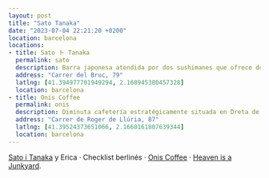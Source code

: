 ```yaml
---
layout: post
title: "Sato Tanaka"
date: "2023-07-04 22:21:20 +0200"
location: barcelona
locations:
- title: Sato ト Tanaka
  permalink: sato
  description: Barra japonesa atendida por dos sushimanes que ofrece dos menús degustación. Difícil conseguir reserva, muy fácil querer volver al salir por la puerta.
  address: "Carrer del Bruc, 79"
  latlng: [41.394977701949294, 2.168945380457328]
  location: barcelona
- title: Onis Coffee
  permalink: onis
  description: Diminuta cafetería estratégicamente situada en Dreta de l'Eixample como un oasis en el desierto. 
  address: "Carrer de Roger de Llúria, 87"
  latlng: [41.39524373651066, 2.1660161807639344]
  location: barcelona
---
```


[Sato i Tanaka](/maps/barcelona?p=sato) y Erica · Checklist berlinés · [Onis Coffee](/maps/barcelona?p=onis) · [Heaven is a Junkyard](https://youthlagoon.bandcamp.com/album/heaven-is-a-junkyard).

